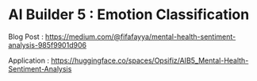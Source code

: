 # AI Builder 5 : Emotion Classification

Blog Post : https://medium.com/@fifafayya/mental-health-sentiment-analysis-985f9901d906

Application : https://huggingface.co/spaces/Opsifiz/AIB5_Mental-Health-Sentiment-Analysis
